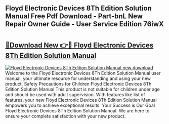 ## Floyd Electronic Devices 8Th Edition Solution Manual Free Pdf Download - Part-bnL New Repair Owner Guide - User Service Edition 76iwX

# <h2><a href="http://bc95174.oget.top/?id=Floyd+Electronic+Devices+8Th+Edition+Solution+Manual">🔗Download New 👉🔴 Floyd Electronic Devices 8Th Edition Solution Manual</a></h2>

[![Floyd Electronic Devices 8Th Edition Solution Manual new download](https://i.imgur.com/5g1atiW.png)](http://bc95174.oget.top/?id=Floyd+Electronic+Devices+8Th+Edition+Solution+Manual)
Welcome to the Floyd Electronic Devices 8Th Edition Solution Manual user manual, your ultimate resource for understanding and using your new product. Safety Precautions for Children Floyd Electronic Devices 8Th Edition Solution Manual This product is not suitable for children under age and should be used with adult supervision. With features like list of features, your new Floyd Electronic Devices 8Th Edition Solution Manual empowers you to achieve exceptional results. Your Success is Our Goal Floyd Electronic Devices 8Th Edition Solution Manual. We are here to ensure your complete satisfaction with your new product.
